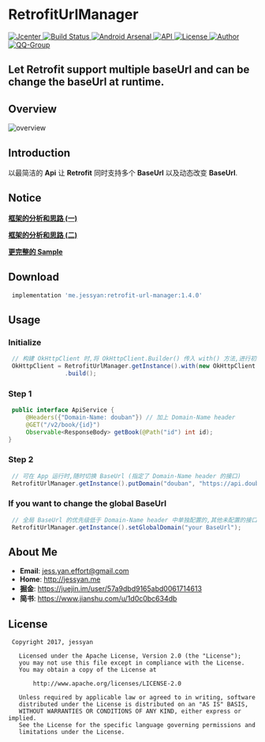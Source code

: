 # RetrofitUrlManager
[ ![Jcenter](https://img.shields.io/badge/Jcenter-v1.4.0-brightgreen.svg?style=flat-square) ](https://bintray.com/jessyancoding/maven/retrofit-url-manager/1.4.0/link)
[ ![Build Status](https://travis-ci.org/JessYanCoding/RetrofitUrlManager.svg?branch=master) ](https://travis-ci.org/JessYanCoding/RetrofitUrlManager)
[ ![Android Arsenal](https://img.shields.io/badge/Android%20Arsenal-RetrofitUrlManager-brightgreen.svg?style=flat-square) ](https://android-arsenal.com/details/1/6007)
[ ![API](https://img.shields.io/badge/API-9%2B-blue.svg?style=flat-square) ](https://developer.android.com/about/versions/android-2.3.html)
[ ![License](http://img.shields.io/badge/License-Apache%202.0-blue.svg?style=flat-square) ](http://www.apache.org/licenses/LICENSE-2.0)
[ ![Author](https://img.shields.io/badge/Author-JessYan-orange.svg?style=flat-square) ](https://www.jianshu.com/u/1d0c0bc634db)
[ ![QQ-Group](https://img.shields.io/badge/QQ%E7%BE%A4-455850365%20%7C%20301733278-orange.svg?style=flat-square) ](https://shang.qq.com/wpa/qunwpa?idkey=1a5dc5e9b2e40a780522f46877ba243eeb64405d42398643d544d3eec6624917)

## Let Retrofit support multiple baseUrl and can be change the baseUrl at runtime.

## Overview
![overview](art/overview.gif)

## Introduction
以最简洁的 **Api** 让 **Retrofit** 同时支持多个 **BaseUrl** 以及动态改变 **BaseUrl**.

## Notice
[**框架的分析和思路 (一)**](http://www.jianshu.com/p/2919bdb8d09a)

[**框架的分析和思路 (二)**](https://www.jianshu.com/p/35a8959c2f86)

[**更完整的 Sample**](https://github.com/JessYanCoding/ArmsComponent)

## Download
``` gradle
 implementation 'me.jessyan:retrofit-url-manager:1.4.0'
```

## Usage
### Initialize
``` java
 // 构建 OkHttpClient 时,将 OkHttpClient.Builder() 传入 with() 方法,进行初始化配置
 OkHttpClient = RetrofitUrlManager.getInstance().with(new OkHttpClient.Builder())
                .build();
```

### Step 1
``` java
 public interface ApiService {
     @Headers({"Domain-Name: douban"}) // 加上 Domain-Name header
     @GET("/v2/book/{id}")
     Observable<ResponseBody> getBook(@Path("id") int id);
}

```

### Step 2
``` java
 // 可在 App 运行时,随时切换 BaseUrl (指定了 Domain-Name header 的接口)
 RetrofitUrlManager.getInstance().putDomain("douban", "https://api.douban.com");
```

### If you want to change the global BaseUrl
```java
 // 全局 BaseUrl 的优先级低于 Domain-Name header 中单独配置的,其他未配置的接口将受全局 BaseUrl 的影响
 RetrofitUrlManager.getInstance().setGlobalDomain("your BaseUrl");

```

## About Me
* **Email**: <jess.yan.effort@gmail.com>
* **Home**: <http://jessyan.me>
* **掘金**: <https://juejin.im/user/57a9dbd9165abd0061714613>
* **简书**: <https://www.jianshu.com/u/1d0c0bc634db>

## License
```
 Copyright 2017, jessyan

   Licensed under the Apache License, Version 2.0 (the "License");
   you may not use this file except in compliance with the License.
   You may obtain a copy of the License at

       http://www.apache.org/licenses/LICENSE-2.0

   Unless required by applicable law or agreed to in writing, software
   distributed under the License is distributed on an "AS IS" BASIS,
   WITHOUT WARRANTIES OR CONDITIONS OF ANY KIND, either express or implied.
   See the License for the specific language governing permissions and
   limitations under the License.
```
